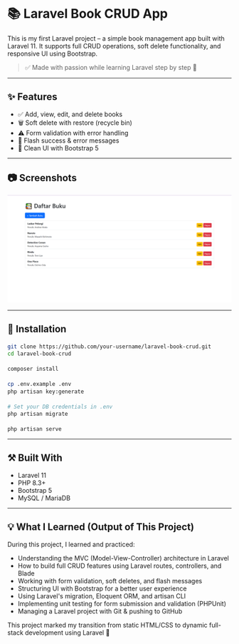 # 📚 Laravel Book CRUD App

This is my first Laravel project – a simple book management app built with Laravel 11. It supports full CRUD operations, soft delete functionality, and responsive UI using Bootstrap.

> ✅ Made with passion while learning Laravel step by step 🚀

---

## ✨ Features

- ✅ Add, view, edit, and delete books
- 🗑️ Soft delete with restore (recycle bin)
- ⚠️ Form validation with error handling
- 💬 Flash success & error messages
- 🎨 Clean UI with Bootstrap 5

---

## 📷 Screenshots

![Home](screenshots/book-index.png)

---

## 🚀 Installation

```bash
git clone https://github.com/your-username/laravel-book-crud.git
cd laravel-book-crud

composer install

cp .env.example .env
php artisan key:generate

# Set your DB credentials in .env
php artisan migrate

php artisan serve

```

---

## ⚒️ Built With

- Laravel 11
- PHP 8.3+
- Bootstrap 5
- MySQL / MariaDB

---

## 💡 What I Learned (Output of This Project)

During this project, I learned and practiced:
- Understanding the MVC (Model-View-Controller) architecture in Laravel
- How to build full CRUD features using Laravel routes, controllers, and Blade
- Working with form validation, soft deletes, and flash messages
- Structuring UI with Bootstrap for a better user experience
- Using Laravel's migration, Eloquent ORM, and artisan CLI
- Implementing unit testing for form submission and validation (PHPUnit)
- Managing a Laravel project with Git & pushing to GitHub

This project marked my transition from static HTML/CSS to dynamic full-stack development using Laravel 🎉


